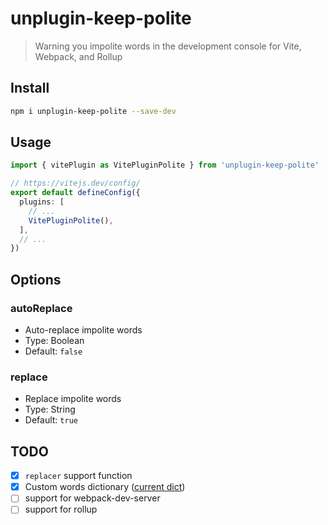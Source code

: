 # unplugin-keep-polite

>  Warning you impolite words in the development console for Vite, Webpack, and Rollup

## Install

```bash
npm i unplugin-keep-polite --save-dev
```

## Usage
  
  ```ts
import { vitePlugin as VitePluginPolite } from 'unplugin-keep-polite'

// https://vitejs.dev/config/
export default defineConfig({
    plugins: [
      // ...
      VitePluginPolite(),
    ],
    // ...
})
```

## Options

### autoReplace

  - Auto-replace impolite words
  - Type: Boolean
  - Default: `false`

### replace
  
  - Replace impolite words
  - Type: String
  - Default: `true`


## TODO

  - [x] `replacer` support function
  - [x] Custom words dictionary ([current dict](https://github.com/tangdaoyuan/impolite-words/blob/master/src/dict/en.json))
  - [ ] support for webpack-dev-server
  - [ ] support for rollup
